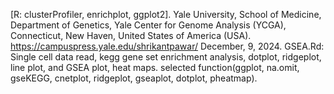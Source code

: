 [R: clusterProfiler, enrichplot, ggplot2].
Yale University, School of Medicine, Department of Genetics, Yale Center for Genome Analysis (YCGA), Connecticut,  New Haven, United States of America (USA).
https://campuspress.yale.edu/shrikantpawar/
December, 9, 2024.
GSEA.Rd: Single cell data read, kegg gene set enrichment analysis, dotplot, ridgeplot, line plot, and GSEA plot, heat maps.
selected function(ggplot, na.omit, gseKEGG, cnetplot, ridgeplot, gseaplot, dotplot, pheatmap).
